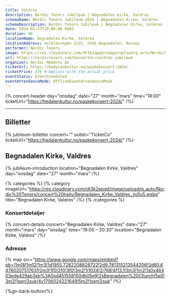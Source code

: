 ```yaml
---
title: Valdres
description: Nordic Tenors Jubileum | Begnadalen Kirke, Valdres
schemaName: Nordic Tenors Jubileum 2024 | Begnadalen Kirke, Valdres
schemaDescription: Nordic Tenors Jubileum i Begnadalen Kirke, Valdres
date: 2024-03-27T19:00:00.000Z
duration: 90
locationName: Begnadalen Kirke, Valdres
locationAddress: Valdresvegen 1125, 2936 Begnadalen, Norway
performer: Nordic Tenors
image: https://res.cloudinary.com/dt3k2apqd/image/upload/q_auto/Nordic%20Tenors/OG%20images/Jubileum/Valdres_ikl5nr.webp
url: https://nordictenors.com/konserter/valdres-jubileum
organizer: Nordic Moments AS
ticketUrl: https://hedalenkultur.no/paskekonsert-2024/
ticketPrice: 375 # Replace with the actual price
eventStatus: EventScheduled
eventAttendanceMode: OfflineEventAttendanceMode
---
```


{% concert-header day="onsdag" date="27" month="mars" time="19:00" ticketUrl="https://hedalenkultur.no/paskekonsert-2024/" /%}

---

## Billetter

{% jubileum-billetter concert="" outlet="TicketCo" ticketUrl="https://hedalenkultur.no/paskekonsert-2024/" /%}

## Begnadalen Kirke, Valdres

{% jubileum-introduction location="Begnadalen Kirke, Valdres" day="onsdag" date="27" month="mars" /%}

{% categories %}
{% category imageUrl="https://res.cloudinary.com/dt3k2apqd/image/upload/q_auto/Nordic%20Tenors/concert%20halls/Begnadalen_Kirke_Valdres_jjs5u5.webp" title="Begnadalen Kirke, Valdres" /%}
{% /categories %}

### Konsertdetaljer

{% concert-details concert="Begnadalen Kirke, Valdres" date="27" month="mars" day="onsdag" time="19:00 – 20:30" location="Begnadalen Kirke, Valdres" /%}

### Adresse

{% map src="https://www.google.com/maps/embed?pb=!1m18!1m12!1m3!1d1955.7282208828722!2d9.781315213544206!3d60.64760207517631!2m3!1f0!2f0!3f0!3m2!1i1024!2i768!4f13.1!3m3!1m2!1s0x46403ede429ab3eb%3A0xd451558150db05e9!2sBegnadalen%20Church!5e0!3m2!1sen!2suk!4v1706024221649!5m2!1sen!2suk" /%}

{%go-back-button/%}

